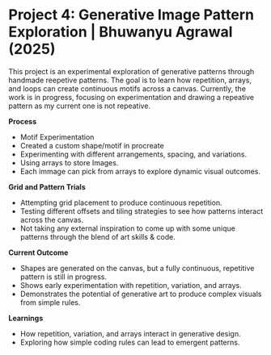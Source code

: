 # Project 4: Generative Image Pattern Exploration | Bhuwanyu Agrawal (2025)
This project is an experimental exploration of generative patterns through handmade reepetive patterns. The goal is to learn how repetition, arrays, and loops can create continuous motifs across a canvas. Currently, the work is in progress, focusing on experimentation and drawing a repeative pattern as my current one is not repeative.

**Process**
- Motif Experimentation
- Created a custom shape/motif in procreate
- Experimenting with different arrangements, spacing, and variations.
- Using arrays to store Images.
- Each immage can pick from arrays to explore dynamic visual outcomes.

**Grid and Pattern Trials**
- Attempting grid placement to produce continuous repetition.
- Testing different offsets and tiling strategies to see how patterns interact across the canvas.
- Not taking any external inspiration to come up with some unique patterns through the blend of art skills & code.

**Current Outcome**
- Shapes are generated on the canvas, but a fully continuous, repetitive pattern is still in progress.
- Shows early experimentation with repetition, variation, and arrays.
- Demonstrates the potential of generative art to produce complex visuals from simple rules.

**Learnings**
- How repetition, variation, and arrays interact in generative design.
- Exploring how simple coding rules can lead to emergent patterns.